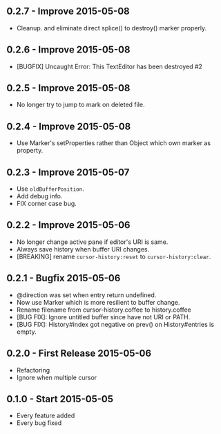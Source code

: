 ## 0.2.7 - Improve 2015-05-08
* Cleanup. and eliminate direct splice() to destroy() marker properly.

## 0.2.6 - Improve 2015-05-08
* [BUGFIX] Uncaught Error: This TextEditor has been destroyed #2

## 0.2.5 - Improve 2015-05-08
* No longer try to jump to mark on deleted file.

## 0.2.4 - Improve 2015-05-08
* Use Marker's setProperties rather than Object which own marker as property.

## 0.2.3 - Improve 2015-05-07
* Use `oldBufferPosition`.
* Add debug info.
* FIX corner case bug.

## 0.2.2 - Improve 2015-05-06
* No longer change active pane if editor's URI is same.
* Always save history when buffer URI changes.
* [BREAKING] rename `cursor-history:reset` to `cursor-history:clear`.

## 0.2.1 - Bugfix 2015-05-06
* @direction was set when entry return undefined.
* Now use Marker which is more resilient to buffer change.
* Rename filename from cursor-history.coffee to history.coffee
* [BUG FIX]: Ignore untitled buffer since have not URI or PATH.
* [BUG FIX]: History#index got negative on prev() on History#entries is empty.

## 0.2.0 - First Release 2015-05-06
* Refactoring
* Ignore when multiple cursor

## 0.1.0 - Start 2015-05-05
* Every feature added
* Every bug fixed
